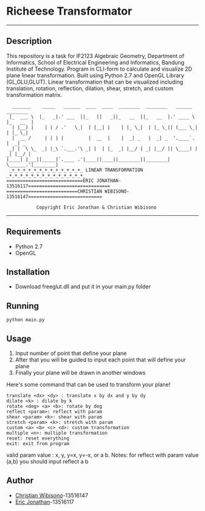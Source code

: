 # Richeese Transformator
----
## Description
This repository is a task for IF2123 Algebraic Geometry, Department of Informatics, School of Electrical Engineering and Informatics, Bandung Institute of Technology. Program in CLI-form to calculate and visualize 2D plane linear transformation. Built using Python 2.7 and OpenGL Library (GL,GLU,GLUT). Linear transformation that can be visualized including translation, rotation, reflection, dilation, shear, stretch, and custom transformation matrix.


	  _______    _____   ______  ____  ____  ________  ________   ______   ________ 
	 |_  ___ \  |_   _|.' ___  ||_   ||   _||_   __  ||_   __  |.' ____ \ |_   __  |
	  | |__) |    | | / .'   \_|  | |__| |    | |_ \_|  | |_ \_|| (___ \_|  | |_ \_|
	  |  __ /     | | | |         |  __  |    |  _| _   |  _| _  '.____`.   |  _| _ 
	 _| |  \ \_  _| |_\ `.___.'\ _| |  | |_  _| |__/ | _| |__/ || \____) | _| |__/ |
	|____| |___||_____|`.____ .'|____||____||________||________| \______.'|________|
	 _+_+_+_+_+_+_+_+_+_+_+_+_+_ LINEAR TRANSFORMATION _+_+_+_+_+_+_+_+_+_+_+_+_+_+_
	============================ERIC JONATHAN-13516117==============================
	==========================CHRISTIAN WIBISONO-13516147===========================

			   Copyright Eric Jonathan & Christian Wibisono
----
## Requirements
* Python 2.7
* OpenGL

## Installation
* Download freeglut.dll and put it in your main.py folder

## Running
`python main.py`

## Usage
1. Input number of point that define your plane
2. After that you will be guided to input each point that will define your plane
3. Finally your plane will be drawn in another windows 

Here's some command that can be used to transform your plane!
```
translate <dx> <dy> : translate x by dx and y by dy
dilate <k> : dilate by k
rotate <deg> <a> <b>: rotate by deg
reflect <param>: reflect with param
shear <param> <k>: shear with param
stretch <param> <k>: stretch with param
custom <a> <b> <c> <d>: custom transformation
multiple <n>: multiple transformation 
reset: reset everything
exit: exit from program
```
valid param value : x, y, y=x, y=-x, or a b.
Notes: for reflect with param value (a,b) you should input
reflect a b

## Author
* [Christian Wibisono](https://github.com/christianwbsn)-13516147
* [Eric Jonathan](https://github.com/ericjonathan6)-13516117
